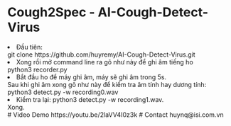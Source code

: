 # Cough2Spec - AI-Cough-Detect-Virus
<li>Đầu tiên:<br> 
git clone https://github.com/huyremy/AI-Cough-Detect-Virus.git <br>
<li>Xong rồi mở command line ra gõ như này để ghi âm tiếng ho<br>
python3 recorder.py<br>
<li>Bắt đầu ho để máy ghi âm, máy sẽ ghi âm trong 5s. <br>
Sau khi ghi âm xong gõ như này để kiểm tra âm tính hay dương tính:<br>
python3 detect.py -w recording0.wav<br>
<li>Kiểm tra lại:
python3 detect.py -w recording1.wav.<br>
Xong.<br>                                                                      
# Video Demo
  https://youtu.be/2laVV4I0z3k
# Contact
huynq@isi.com.vn
